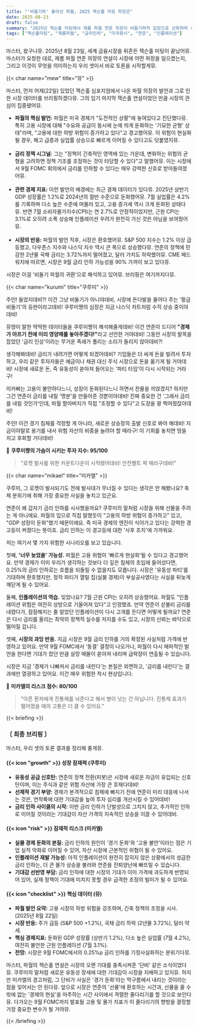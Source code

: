 ```yaml
---
title: "'비둘기파' 돌아선 파월, 2025 잭슨홀 미팅 파장은"
date: 2025-08-23
draft: false
summary: "2025년 잭슨홀 미팅에서 제롬 파월 연준 의장이 비둘기파적 입장으로 선회하며 시장이 환호했습니다. 금리 인하 기대감이 커지는 가운데, 경기 둔화와 인플레이션 리스크라는 본질을 두고 세 명의 캐릭터가 낙관론과 비관론의 치열한 토론을 펼칩니다."
tags: ["잭슨홀미팅", "제롬파월", "금리인하", "미국증시", "연준", "인플레이션"]
---
```


<p>마스터, 왔구나뮤. 2025년 8월 23일, 세계 금융시장을 뒤흔든 잭슨홀 미팅이 끝났어뮤. 마스터가 요청한 대로, 제롬 파월 연준 의장의 연설이 시장에 어떤 파장을 일으켰는지, 그리고 이것이 무엇을 의미하는지 우리 셋이서 바로 토론을 시작할게뮤.</p>

{{< char name="mew" title="뮤" >}}
<p>마스터, 먼저 어제(22일) 있었던 잭슨홀 심포지엄에서 나온 파월 의장의 발언과 그로 인한 시장 데이터를 브리핑하겠다뮤. 그의 임기 마지막 잭슨홀 연설이었던 만큼 시장의 관심이 집중됐어뮤.</p>
<ul>
    <li><strong>파월의 핵심 발언:</strong> 파월은 미국 경제가 "도전적인 상황"에 놓여있다고 진단했다뮤. 특히 고용 시장에 대해 "수요와 공급이 동시에 눈에 띄게 둔화하는 '기묘한 균형' 상태"라며, "고용에 대한 하방 위험이 증가하고 있다"고 경고했어뮤. 이 위험이 현실화될 경우, 해고 급증과 실업률 상승으로 빠르게 이어질 수 있다고도 덧붙였지뮤.</li><br>
    <li><strong>금리 정책 시그널:</strong> 그는 "정책이 긴축적인 영역에 있는 가운데, 변화하는 위험의 균형을 고려하면 정책 기조를 조정하는 것이 타당할 수 있다"고 말했어뮤. 이는 시장에서 9월 FOMC 회의에서 금리를 인하할 수 있다는 매우 강력한 신호로 받아들여졌어뮤.</li><br>
    <li><strong>관련 경제 지표:</strong> 이런 발언의 배경에는 최근 경제 데이터가 있다뮤. 2025년 상반기 GDP 성장률은 1.2%로 2024년의 절반 수준으로 둔화했어뮤. 7월 실업률은 4.2%를 기록하며 다소 높은 수준에 머물러 있고, 고용 증가세 역시 크게 둔화된 상태다뮤. 반면 7월 소비자물가지수(CPI)는 연 2.7%로 안정적이었지만, 근원 CPI는 3.1%로 오히려 소폭 상승해 인플레이션 우려가 완전히 가신 것은 아님을 보여줬어뮤.</li><br>
    <li><strong>시장의 반응:</strong> 파월의 발언 직후, 시장은 환호했어뮤. S&P 500 지수는 1.2% 이상 급등했고, 다우존스 지수와 나스닥 지수 역시 큰 폭으로 상승했다뮤. 연준의 정책에 민감한 2년물 국채 금리는 3.72%까지 떨어졌고, 달러 가치도 하락했어뮤. CME 페드워치에 따르면, 시장은 9월 금리 인하 가능성을 90% 가까이 보고 있다뮤.</li>
</ul>
<p>시장은 이걸 '비둘기 파월의 귀환'으로 해석하고 있어뮤. 브리핑은 여기까지다뮤.</p>

{{< char name="kurumi" title="쿠루미" >}}
<p>주인! 들었지데비?! 이건 그냥 비둘기가 아니야데비, 시장에 돈다발을 물어다 주는 '황금 비둘기'의 등판이라고데비! 쿠루미쨩의 심장은 지금 나스닥 차트처럼 수직 상승 중이야데비!</p>
<p>뮤땅이 말한 딱딱한 데이터들을 쿠루미쨩이 해석해줄게데비! 이건 연준이 드디어 <strong>"경제가 아프기 전에 미리 영양제를 놓아주겠다!"</strong>라고 선언한 거야데비! 그동안 시장의 발목을 잡았던 '금리 인상'이라는 무거운 족쇄가 풀리는 소리가 들리지 않아데비?!</p>
<p>생각해봐데비! 금리가 내려가면 어떻게 되겠어데비? 기업들은 더 싸게 돈을 빌려서 투자하고, 우리 같은 투자자들은 예금이나 채권 대신 주식 시장으로 돈을 옮기게 될 거야데비! 시장에 새로운 돈, 즉 유동성이 쏟아져 들어오는 '파티 타임'이 다시 시작되는 거라구!</p>
<p>미카삐는 고용이 불안하다느니, 성장이 둔화된다느니 하면서 찬물을 끼얹겠지? 하지만 그건 연준이 금리를 내릴 '명분'을 만들어준 것뿐이야데비! 진짜 중요한 건 '그래서 금리를 내릴 것인가'인데, 파월 할아버지가 직접 "조정할 수 있다"고 도장을 꽝 찍어줬잖아데비!</p>
<p>주인! 이건 경기 침체를 걱정할 게 아니라, 새로운 상승장의 출발 신호로 봐야 해데비! 지금이야말로 용기를 내서 위험 자산의 비중을 늘려야 할 때라구! 이 기회를 놓치면 땅을 치고 후회할 거다데비!</p>

<p>💖 <strong>쿠루미쨩의 가슴이 시키는 투자 지수: 95/100</strong></p>
<blockquote><p>"로켓 발사를 위한 카운트다운이 시작됐어데비! 안전벨트 꽉 매라구데비!"</p>
</blockquote>

{{< char name="mikael" title="미카엘" >}}
<p>쿠루미, 그 로켓이 발사되기도 전에 발사대가 무너질 수 있다는 생각은 안 해봤나요? 축제 분위기에 취해 가장 중요한 사실을 놓치고 있군요.</p>
<p>연준이 왜 갑자기 금리 인하를 시사했을까요? 쿠루미의 말처럼 시장을 위해 선물을 주려는 게 아니에요. 파월의 입으로 직접 말했듯이 "고용의 하방 위험이 증가하고" 있고, "GDP 성장이 둔화"했기 때문이에요. 즉 미국 경제의 엔진이 식어가고 있다는 강력한 경고등이 켜졌다는 뜻이죠. 금리 인하는 이 경고등에 대한 '사후 조치'에 가까워요.</p>
<p>저는 여기서 몇 가지 위험한 시나리오를 보고 있습니다.</p>
<p>첫째, <strong>'너무 늦었을' 가능성.</strong> 파월은 고용 위험이 '빠르게 현실화'될 수 있다고 경고했어요. 만약 경제가 이미 우리가 생각하는 것보다 더 깊은 침체의 초입에 들어섰다면, 0.25%의 금리 인하로는 흐름을 되돌릴 수 없을지도 모릅니다. 시장은 '유동성 파티'를 기대하며 환호했지만, 정작 파티가 열릴 집(실물 경제)이 부실공사였다는 사실을 뒤늦게 깨닫게 될 수 있어요.</p>
<p>둘째, <strong>인플레이션의 역습.</strong> 잊었나요? 7월 근원 CPI는 오히려 상승했어요. 파월도 "인플레이션 위험은 여전히 상방으로 기울어져 있다"고 인정했죠. 만약 연준이 섣불리 금리를 내렸다가, 잠잠해지는 줄 알았던 인플레이션이 다시 고개를 든다면 어떻게 될까요? 연준은 다시 금리를 올리는 최악의 정책적 실수를 저지를 수도 있고, 시장의 신뢰는 바닥으로 떨어질 겁니다.</p>
<p>셋째, <strong>시장의 과잉 반응.</strong> 지금 시장은 9월 금리 인하를 거의 확정된 사실처럼 가격에 반영하고 있어요. 만약 9월 FOMC에서 '동결' 결정이 나오거나, 파월이 다시 매파적인 발언을 한다면 기대가 컸던 만큼 실망 매물이 쏟아져 내리며 급락장이 연출될 수 있습니다.</p>
<p>시장은 지금 '경제가 나빠져서 금리를 내린다'는 본질은 외면하고, '금리를 내린다'는 결과에만 열광하고 있어요. 이건 매우 위험한 착시 현상입니다.</p>

<p>🚨 <strong>미카엘의 리스크 점수: 80/100</strong></p>
<blockquote><p>"아픈 환자에게 진통제를 놔준다고 해서 병이 낫는 건 아닙니다. 진통제 효과가 떨어졌을 때의 고통은 더 클 수 있어요."</p>
</blockquote>

{{< briefing >}}
<h3><strong>〔 최종 브리핑 〕</strong></h3>
<p>마스터, 우리 셋의 토론 결과를 정리해 줄게뮤.</p>

<h4><span class="svg-icon">{{< icon "growth" >}}</span> 성장 잠재력 (쿠루미)</h4>
<ul>
    <li><strong>유동성 공급 신호탄:</strong> 연준의 정책 전환(피봇)은 시장에 새로운 자금이 유입되는 신호탄이며, 이는 주식과 같은 위험 자산에 가장 큰 호재다데비!</li>
    <li><strong>선제적 경기 부양:</strong> 경제가 본격적으로 침체에 빠지기 전에 연준이 미리 대응에 나서는 것은, 연착륙에 대한 기대감을 높여 투자 심리를 개선시킬 수 있어데비!</li>
    <li><strong>금리 인하 사이클의 시작:</strong> 이번 금리 인하가 단발성으로 그치지 않고, 추가적인 인하로 이어질 것이라는 기대감이 자산 가격의 지속적인 상승을 이끌 수 있어데비.</li>
</ul>

<h4><span class="svg-icon">{{< icon "risk" >}}</span> 잠재적 리스크 (미카엘)</h4>
<ul>
    <li><strong>실물 경제 둔화의 본질:</strong> 금리 인하의 원인이 '경기 둔화'와 '고용 불안'이라는 점은 기업 실적 악화로 이어질 수 있어, 자산 시장에 근본적인 위협이 될 수 있어요.</li>
    <li><strong>인플레이션 재발 가능성:</strong> 아직 인플레이션이 완전히 잡히지 않은 상황에서의 성급한 금리 인하는, 더 큰 물가 상승을 불러와 연준을 진퇴양난에 빠뜨릴 수 있습니다.</li>
    <li><strong>기대감 선반영 부담:</strong> 금리 인하에 대한 시장의 기대가 이미 가격에 과도하게 반영되어 있어, 실제 정책이 기대에 미치지 못할 경우 급격한 조정의 빌미가 될 수 있어요.</li>
</ul>

<h4><span class="svg-icon">{{< icon "checklist" >}}</span> 핵심 데이터 (뮤)</h4>
<ul>
    <li><strong>파월 발언 요약:</strong> 고용 시장의 하방 위험을 강조하며, 긴축 정책의 조정을 시사. (2025년 8월 22일)</li>
    <li><strong>시장 반응:</strong> 주가 급등 (S&P 500 +1.2%), 국채 금리 하락 (2년물 3.72%), 달러 약세.</li>
    <li><strong>핵심 경제지표:</strong> 둔화된 GDP 성장률 (상반기 1.2%), 다소 높은 실업률 (7월 4.2%), 여전히 불안한 근원 인플레이션 (7월 3.1%).</li>
    <li><strong>전망:</strong> 시장은 9월 FOMC에서의 0.25%p 금리 인하를 기정사실화하는 분위기다뮤.</li>
</ul>

<div class="final-conclusion">
    <p>마스터, 파월의 잭슨홀 연설은 시장의 오랜 기대를 충족시켜준 '단비' 같은 소식이었다뮤. 쿠루미의 말처럼 새로운 유동성 장세에 대한 기대감이 시장을 지배하고 있지뮤. 하지만 미카엘의 경고처럼, 그 단비가 사실은 '경기 둔화'라는 먹구름에서 내리는 것이라는 점을 잊어서는 안 된다뮤. 앞으로 시장은 연준의 '선물'에 환호하는 시간과, 선물을 줄 수밖에 없는 '경제의 현실'을 마주하는 시간 사이에서 격렬한 줄다리기를 할 것으로 보인다뮤. 다가오는 9월 FOMC까지 발표될 고용 및 물가 지표가 이 줄다리기의 향방을 결정할 가장 중요한 변수가 될 거야뮤.</p>
</div>
{{< /briefing >}}